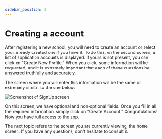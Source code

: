 ```yaml
---
sidebar_position: 2
---
```


# Creating a account

After registering a new school, you will need to create an account or select your already created one if you have it. To do this, on the second screen, a list of application accounts is displayed. If yours is not present, you can click on "Create New Profile." When you click, some information will be requested, and it is extremely important that each of these questions be answered truthfully and accurately.

The screen where you will enter this information will be the same or extremely similar to the one below:

![Screenshot of SignUp screen](/img/creating_account/signup_screenshot.png)

On this screen, we have optional and non-optional fields. Once you fill in all the required information, simply click on "Create Account." Congratulations! Now you have full access to the app.

The next topic refers to the screen you are currently viewing, the home screen. If you have any questions, don't hesitate to consult it.
